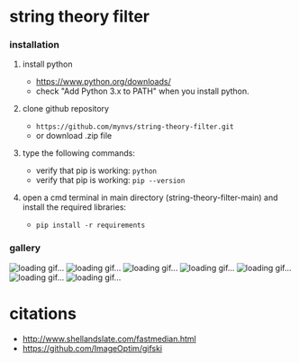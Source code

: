 # string theory filter
### installation

1. install python
	- https://www.python.org/downloads/
	- check "Add Python 3.x to PATH" when you install python.

2. clone github repository
   	- `https://github.com/mynvs/string-theory-filter.git`
   	- or download .zip file

3. type the following commands:
	- verify that pip is working:
		`python`
	- verify that pip is working:
		`pip --version`
4. open a cmd terminal in main directory (string-theory-filter-main)
   and install the required libraries:
	- `pip install -r requirements`

### gallery

![loading gif...](https://github.com/mynvs/string_theory_filter/blob/images/image1.gif?raw=true)
![loading gif...](https://github.com/mynvs/string_theory_filter/blob/images/image6.png?raw=true)
![loading gif...](https://github.com/mynvs/string_theory_filter/blob/images/image2.gif?raw=true)
![loading gif...](https://github.com/mynvs/string_theory_filter/blob/images/image3.gif?raw=true)
![loading gif...](https://github.com/mynvs/string_theory_filter/blob/images/image4.png?raw=true)
![loading gif...](https://github.com/mynvs/string_theory_filter/blob/images/image5.png?raw=true)
![loading gif...](https://github.com/mynvs/string_theory_filter/blob/images/image7.gif?raw=true)

# citations
- http://www.shellandslate.com/fastmedian.html
- https://github.com/ImageOptim/gifski
